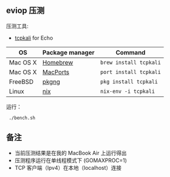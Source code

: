 ## eviop 压测

压测工具:

- [tcpkali](https://github.com/machinezone/tcpkali) for Echo

| OS       | Package manager                         | Command                |
| -------- | --------------------------------------- | ---------------------- |
| Mac OS X | [Homebrew](http://brew.sh/)             | `brew install tcpkali` |
| Mac OS X | [MacPorts](https://www.macports.org/)   | `port install tcpkali` |
| FreeBSD  | [pkgng](https://wiki.freebsd.org/pkgng) | `pkg install tcpkali`  |
| Linux    | [nix](https://nixos.org/nix/)           | `nix-env -i tcpkali`   |

运行：

```
 ./bench.sh      
```

## 备注

- 当前压测结果是在我的 MacBook Air 上运行得出
- 压测程序运行在单线程模式下 (GOMAXPROC=1)
- TCP 客户端（Ipv4）在本地（localhost）连接
